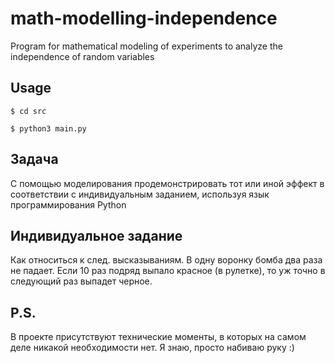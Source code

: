 # math-modelling-independence
Program for mathematical modeling of experiments to analyze the independence of random variables
## Usage
```
$ cd src
```
```
$ python3 main.py
```
## Задача
С помощью моделирования продемонстрировать тот или иной эффект в соответствии с индивидуальным заданием, используя язык программирования Python
## Индивидуальное задание
Как относиться к след. высказываниям. В одну воронку бомба два раза не падает. Если 10 раз подряд выпало красное (в рулетке), то уж точно в следующий раз выпадет черное.
## P.S.
В проекте присутствуют технические моменты, в которых на самом деле никакой необходимости нет. Я знаю, просто набиваю руку :)